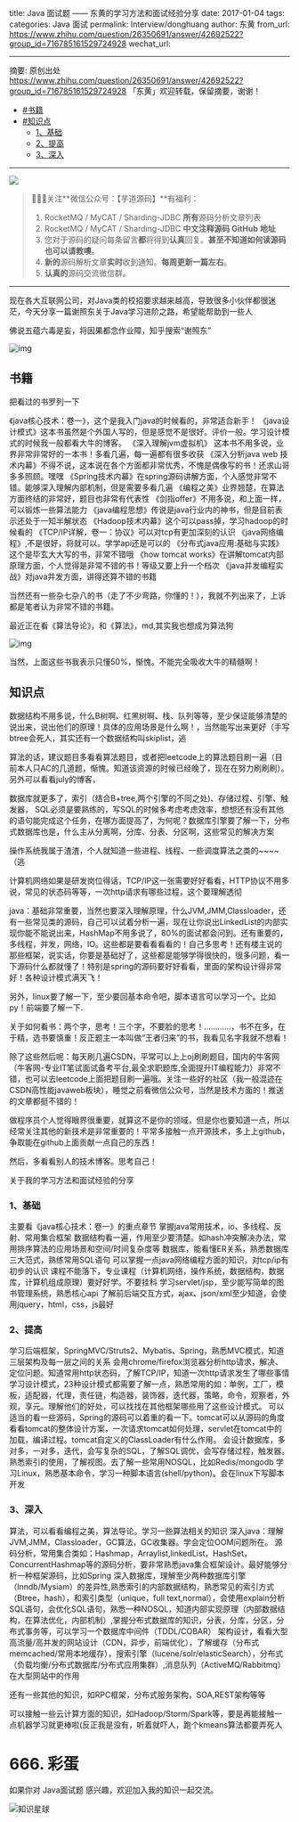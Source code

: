 title: Java 面试题 —— 东黄的学习方法和面试经验分享
date: 2017-01-04
tags:
categories: Java 面试
permalink: Interview/donghuang
author: 东黄
from_url: https://www.zhihu.com/question/26350691/answer/42692522?group_id=716785161529724928
wechat_url:

-------

摘要: 原创出处 https://www.zhihu.com/question/26350691/answer/42692522?group_id=716785161529724928 「东黄」欢迎转载，保留摘要，谢谢！

- [#书籍](http://www.iocoder.cn/Interview/donghuang/)
- [#知识点](http://www.iocoder.cn/Interview/donghuang/)
    - [1、基础](http://www.iocoder.cn/Interview/donghuang/)
    - [2、提高](http://www.iocoder.cn/Interview/donghuang/)
    - [3、深入](http://www.iocoder.cn/Interview/donghuang/)

-------

![](http://www.iocoder.cn/images/common/wechat_mp_2017_07_31.jpg)

> 🙂🙂🙂关注**微信公众号：【芋道源码】**有福利：
> 1. RocketMQ / MyCAT / Sharding-JDBC **所有**源码分析文章列表
> 2. RocketMQ / MyCAT / Sharding-JDBC **中文注释源码 GitHub 地址**
> 3. 您对于源码的疑问每条留言**都**将得到**认真**回复。**甚至不知道如何读源码也可以请教噢**。
> 4. **新的**源码解析文章**实时**收到通知。**每周更新一篇左右**。
> 5. **认真的**源码交流微信群。

-------

现在各大互联网公司，对Java类的校招要求越来越高，导致很多小伙伴都很迷茫，今天分享一篇谢照东关于Java学习进阶之路，希望能帮助到一些人

佛说五蕴六毒是妄，将因果都念作业障，知乎搜索“谢照东”

![img](http://p94dv3zkh.bkt.clouddn.com/mp/mmbiz_png/8Jeic82Or04lWagUGlfOjHtlqEgUGJ8mY7WpT962I0bRgma92HEfbPpDY6AzQlqTGuE7PZSOVx2vuQegfhbTvMA/640?wxfrom=5&wx_lazy=1)

## 书籍

把看过的书罗列一下

《java核心技术：卷一》，这个是我入门java的时候看的，非常适合新手！ 《java设计模式》这本书虽然是个外国人写的，但是感觉不是很好。评价一般。学习设计模式的时候我一般都看大牛的博客。 《深入理解jvm虚拟机》 这本书不用多说，业界非常非常好的一本书！多看几遍，每一遍都有很多收获  《深入分析java web 技术内幕》不得不说，这本说在各个方面都非常优秀，不愧是偶像写的书！还求山哥多多照顾。嘿嘿 《Spring技术内幕》在spring源码讲解方面，个人感觉非常不错。能够深入理解内部机制，但是需要多看几遍 《编程之美》业界翘楚，在算法方面终结的非常好，题目也非常有代表性 《剑指offer》不用多说，和上面一样，可以锻炼一些算法能力 《java编程思想》传说是java行业内的神书，但是目前表示还处于一知半解状态 《Hadoop技术内幕》这个可以pass掉，学习hadoop的时候看的 《TCP/IP详解，卷一：协议》可以对tcp有更加深刻的认识 《java网络编程》,不是很好，将就可以。学学api还是可以的 《分布式java应用:基础与实践》这个是毕玄大大写的书，非常不错哦 《how tomcat works》在讲解tomcat内部原理方面，个人觉得是非常不错的书！等级又要上升一个档次 《java并发编程实战》对java并发方面，讲得还算不错的书籍

当然还有一些杂七杂八的书（走了不少弯路，你懂的！），我就不列出来了，上诉都是笔者认为非常不错的书籍。

最近正在看《算法导论》，和《算法》，md,其实我也想成为算法狗

![img](http://p94dv3zkh.bkt.clouddn.com/mp/mmbiz_png/8Jeic82Or04lWagUGlfOjHtlqEgUGJ8mYQ4FwEtLtgKgCOt55XATP333QR51wQal6VemFJLDicnPEoqHZoqeias7w/640?wxfrom=5&wx_lazy=1)

当然，上面这些书我表示只懂50%，惭愧。不能完全吸收大牛的精髓啊！

## 知识点

数据结构不用多说，什么B树啊、红黑树啊、栈、队列等等，至少保证能够清楚的说出来，说出他们的原理！具体的应用场景是什么啊！，当然能写出来更好（手写btree会死人，其实还有一个数据结构叫skiplist，逃

算法的话，建议题目多看看算法题目，或者把leetcode上的算法题目刷一遍（目前本人只AC的几道题，惭愧。知道该资源的时候已经晚了，现在在努力刷刷刷）。另外可以看看july的博客，

数据库就更多了，索引（结合B+tree,两个引擎的不同之处)、存储过程、引擎、触发器， SQL必须是要熟练的，写SQL的时候多考虑考虑效率，想想还有没有其他的语句能完成这个任务，在哪方面提高了，为何呢？数据库引擎要了解一下，分布式数据库也是，什么主从分离啊，分库、分表、分区啊，这些常见的解决方案

操作系统我属于渣渣，个人就知道一些进程、线程、一些调度算法之类的~~~~（逃

计算机网络如果是研发岗位得话，TCP/IP这一张需要好好看看，HTTP协议不用多说，常见的状态码等等，一次http请求有哪些过程，这个要理解透彻

java：基础非常重要，当然也要深入理解原理，什么JVM,JMM,Classloader，还有一些常见类的源码，自己可以试着分析一遍，现在让你说出LinkedList的内部实现你能不能说出来，HashMap不用多说了，80%的面试都会问到。还有重要的，多线程，并发，网络，IO。这些都是要看看看看的！自己多思考！还有楼主说的那些框架，说实话，你要是基础好了，这些都是能够学得很快的，很多问题，看一下源码什么都就懂了！特别是spring的源码要好好看看，里面的架构设计得非常好！各种设计模式满天飞！

另外，linux要了解一下，至少要回基本命令吧，脚本语言可以学习一个。比如py！前端要了解一下.

关于如何看书：两个字，思考！三个字，不要脸的思考！…………，书不在多，在于精，选书要慎重！反正题主一本叫做“王者归来”的书，我看见名字我就不想看！

除了这些然后呢：每天刷几遍CSDN，平常可以上上oj刷刷题目，国内的牛客网（牛客网-专业IT笔试面试备考平台,最全求职题库,全面提升IT编程能力）非常不错，也可以去leetcode上面把题目刷一遍哦。关注一些好的社区（我一般混迹在CSDN高性能javaweb板块），睡觉之前看微信公众号，当然是技术方面的！推送的文章都挺不错的！

做程序员个人觉得眼界很重要，就算这不是你的领域，但是你也要知道一点，所以经常关注其他的新技术是非常重要的！平常多接触一点开源技术，多上上github，争取能在github上面贡献一点自己的东西！

然后，多看看别人的技术博客。思考自己！

关于我的学习方法和面试经验的分享

### 1、基础

主要看《java核心技术：卷一》的重点章节 掌握java常用技术，io、多线程、反射、常用集合框架 数据结构看一遍，作用至少要清楚。如hash冲突解决办法，常用排序算法的应用场景和空间/时间复杂度等 数据库，能看懂ER关系，熟悉数据库三大范式，熟练常用SQL语句 可以掌握一点java网络编程方面的知识，对tcp/ip有初步的认识 课程不能落下，专业课程（计算机网络，操作系统，数据结构，数据库，计算机组成原理）要好好学。不要挂科 学习servlet/jsp，至少能写简单的图书管理系统，熟悉核心api 了解前后端交互方式，ajax、json/xml至少知道，会使用jquery，html，css，js最好

### 2、提高

学习后端框架，SpringMVC/Struts2、Mybatis、Spring，熟悉MVC模式，知道三层架构及每一层之间的关系 会用chrome/firefox浏览器分析http请求，解决、定位问题。知道常用http状态码，了解TCP/IP，知道一次http请求发生了哪些事情 学习设计模式，23种设计模式都需要了解一点，熟悉常用的如：单例，工厂，模板，适配器，代理，责任链，构造器，装饰器，迭代器，策略，命令，观察者，外观，享元。理解他们的好处，可以找找在其他框架哪些用了这些设计模式。 可以适当的看一些源码，Spring的源码可以着重的看一下。tomcat可以从源码的角度看看tomcat的整体设计方案，一次请求tomcat如何处理，servlet在tomcat中的加载，编译过程。tomcat自定义的ClassLoader有什么作用。 会设计数据库，多对多，一对多，迭代，会写复杂的SQL，了解SQL调优，会写存储过程，触发器。熟悉索引的使用，了解视图。去了解一些常用NOSQL，比如Redis/mongodb 学习Linux，熟悉基本命令，学习一种脚本语言(shell/python)。会在linux下写脚本开发

### 3、深入

算法，可以看看编程之美，算法导论。学习一些算法相关的知识 深入java：理解JVM,JMM，Classloader，GC算法，GC收集器。学会定位OOM问题所在。 源码分析，常用集合类如：Hashmap，Arraylist,linkedList，HashSet，ConcurrentHashmap等的源码分析，要非常熟悉java集合框架设计。最好能够分析一种框架源码，比如Spring 深入数据库，理解至少两种数据库引擎（Inndb/Mysiam）的差异性,熟悉索引的内部数据结构，熟悉常见的索引方式（Btree，hash），和索引类型（unique，full text,normal），会使用explain分析SQL语句，会优化SQL语句，熟悉一种NOSQL，知道内部实现原理（内部数据结构，在算法优化，内部机制）,掌握分布式数据库的知识，分表，分库，分区，分布式事务等，可以学习一个数据库中间件（TDDL/COBAR） 架构设计，看看大型高流量/高并发的网站设计（CDN，异步，前端优化），了解缓存（分布式memcached/常用本地缓存），搜索引擎（lucene/solr/elasticSearch），分布式（负载均衡/分布式数据库/分布式应用集群）,消息队列（ActiveMQ/Rabbitmq）在大型网站中的作用

还有一些其他的知识，如RPC框架，分布式服务架构，SOA,REST架构等等

可以接触一些云计算方面的知识，如Hadoop/Storm/Spark等，要是再能接触一点机器学习就更棒啦(反正我是没有，听着就吓人，跑个kmeans算法都要弄死人

# 666. 彩蛋

如果你对 Java面试题 感兴趣，欢迎加入我的知识一起交流。

![知识星球](http://www.iocoder.cn/images/Architecture/2017_12_29/01.png)
